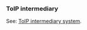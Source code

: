 ### ToIP intermediary

<p class="c8"><span>See: </span><span class="c2"><a class="c3" href="#h.hcobm4uk16ff">ToIP intermediary system</a></span><span class="c0">.</span></p>